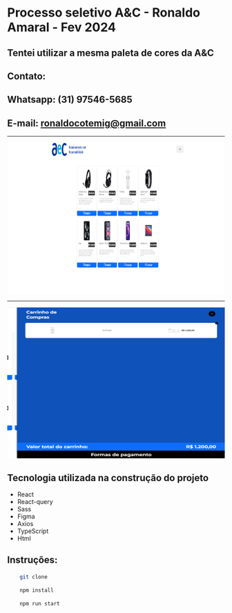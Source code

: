 # Processo seletivo A&C - Ronaldo Amaral - Fev 2024
## Tentei utilizar a mesma paleta de cores da A&C ##
## Contato:  ##
## Whatsapp: (31) 97546-5685  ##
## E-mail: ronaldocotemig@gmail.com  ##

<hr/>
<img src="https://github.com/RonaldoAmaralDev/testeaec/blob/main/print_index.png" width="100%" height="350">
<br/><hr/>
<img src="https://github.com/RonaldoAmaralDev/testeaec/blob/main/print_carrinho.png" width="100%" height="350">


## Tecnologia utilizada na construção do projeto

- React
- React-query
- Sass
- Figma
- Axios
- TypeScript
- Html

## Instruções:

```sh
    git clone
```

```sh
    npm install
```
```sh
    npm run start
```